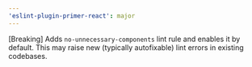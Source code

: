 ```yaml
---
'eslint-plugin-primer-react': major
---
```


[Breaking] Adds `no-unnecessary-components` lint rule and enables it by default. This may raise new (typically autofixable) lint errors in existing codebases.
